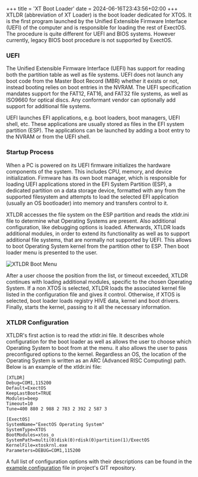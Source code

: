 +++
title = 'XT Boot Loader'
date = 2024-06-16T23:43:56+02:00
+++
XTLDR (abbreviation of XT Loader) is the boot loader dedicated for XTOS. It is the first program launched by the Unified
Extensible Firmware Interface (UEFI) of the computer and is responsible for loading the rest of ExectOS. The procedure is
quite different for UEFI and BIOS systems. However currently, legacy BIOS boot procedure is not supported by ExectOS.

### UEFI
The Unified Extensible Firmware Interface (UEFI) has support for reading both the partition table as well as file systems.
UEFI does not launch any boot code from the Master Boot Record (MBR) whether it exists or not, instead booting relies on
boot entries in the NVRAM. The UEFI specification mandates support for the FAT12, FAT16, and FAT32 file systems, as well
as ISO9660 for optical discs. Any conformant vendor can optionally add support for additional file systems.

UEFI launches EFI applications, e.g. boot loaders, boot managers, UEFI shell, etc. These applications are usually stored
as files in the EFI system partition (ESP). The applications can be launched by adding a boot entry to the NVRAM or from
the UEFI shell.

### Startup Process
When a PC is powered on its UEFI firmware initializes the hardware components of the system. This includes CPU, memory,
and device initialization. Firmware has its own boot manager, which is responsible for loading UEFI applications stored
in the EFI System Partition (ESP), a dedicated partition on a data storage device, formatted with any  from the supported
filesystem and attempts to load the selected EFI application (usually an OS bootloader) into memory and transfers control
to it.

XTLDR accesses the file system on the ESP partition and reads the xtldr.ini file to determine what Operating Systems are
present. Also additional configuration, like debugging options is loaded. Afterwards, XTLDR loads additional modules, in
order to extend its functionality as well as to support additional file systems, that are normally not supported by UEFI.
This allows to boot Operating System kernel from the partition other to ESP. Then boot loader menu is presented to the
user.

![XTLDR Boot Menu](/images/exectos/xtldr_boot_menu.png)

After a user choose the position from the list, or timeout exceeded, XTLDR continues with loading additional modules,
specific to the chosen Operating System. If a non XTOS is selected, XTLDR loads the associated kernel file listed in the
configuration file and gives it control. Otherwise, if XTOS is selected, boot loader loads registry HIVE data, kernel
and boot drivers. Finally, starts the kernel, passing to it all the necessary information.

### XTLDR Configuration
XTLDR's first action is to read the xtldr.ini file. It describes whole configuration for the boot loader as well as allows
the user to choose which Operating System to boot from at the menu. it also allows the user to pass preconfigured options
to the kernel. Regardless an OS, the location of the Operating System is written as an ARC (Advanced RISC Computing) path.
Below is an example of the xtldr.ini file:
```
[XTLDR]
Debug=COM1,115200
Default=ExectOS
KeepLastBoot=TRUE
Modules=beep
Timeout=10
Tune=400 880 2 988 2 783 2 392 2 587 3

[ExectOS]
SystemName="ExectOS Operating System"
SystemType=XTOS
BootModules=xtos_o
SystemPath=multi(0)disk(0)rdisk(0)partition(1)/ExectOS
KernelFile=xtoskrnl.exe
Parameters=DEBUG=COM1,115200
```
A full list of configuration options with their descriptions can be found in the [example configuration](https://git.codingworkshop.eu.org/xt-sys/exectos/src/branch/master/bootdata/xtldr/xtldr.ini)
file in project's GIT repository.
